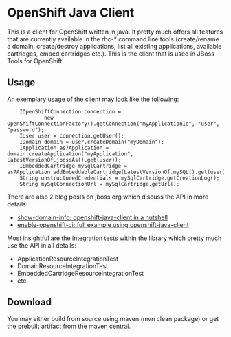 OpenShift Java Client
===========================

This is a client for OpenShift written in java. It pretty much offers all features that are currently available in the rhc-* command line tools 
(create/rename a domain, create/destroy applications, list all existing applications, available cartridges, embed cartridges etc.). 
This is the client that is used in JBoss Tools for OpenShift.

Usage
-----
An exemplary usage of the client may look like the following:

		IOpenShiftConnection connection = 
				new OpenShiftConnectionFactory().getConnection("myApplicationId", "user", "password");
		IUser user = connection.getUser();
		IDomain domain = user.createDomain("myDomain");
		IApplication as7Application = domain.createApplication("myApplication", LatestVersionOf.jbossAs().get(user));
		IEmbeddedCartridge mySqlCartridge = as7Application.addEmbeddableCartridge(LatestVersionOf.mySQL().get(user));
		String unstructuredCredentials = mySqlCartridge.getCreationLog();
		String mySqlConnectionUrl = mySqlCartridge.getUrl();

There are also 2 blog posts on jboss.org which discuss the API in more details:

* [show-domain-info: openshift-java-client in a nutshell](http://planet.jboss.org/post/show_domain_info_openshift_java_client_in_a_nutshell)
* [enable-openshift-ci: full example using openshift-java-client](https://community.jboss.org/wiki/Enable-openshift-ciFullExampleUsingOpenshift-java-client)

Most insightful are the integration tests within the library which pretty much use the API in all details:

* ApplicationResourceIntegrationTest
* DomainResourceIntegrationTest
* EmbeddedCartridgeResourceIntegrationTest
* etc. 

Download
--------
You may either build from source using maven (mvn clean package) or get the prebuilt artifact from the maven central.
